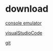 # download

<a href="https://cmder.net/" target="_blank">console emulator</a>

<a href="https://code.visualstudio.com/" target="_blank">visualStudioCode</a>

<a href="https://git-scm.com/" target="_blank">git</a>
